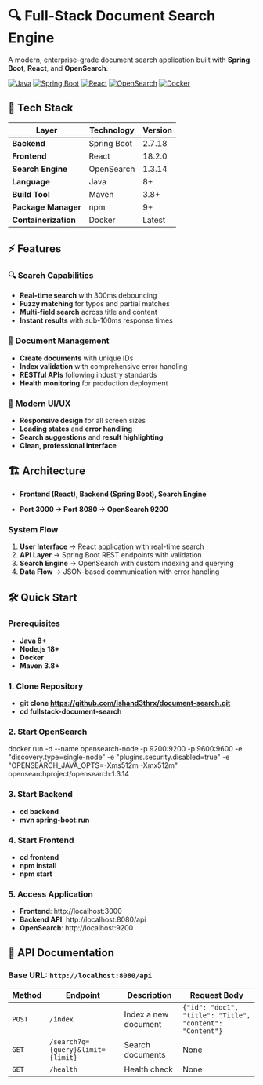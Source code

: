 # 🔍 Full-Stack Document Search Engine

A modern, enterprise-grade document search application built with **Spring Boot**, **React**, and **OpenSearch**.

[![Java](https://img.shields.io/badge/Java-8-orange.svg)](https://www.oracle.com/java/)
[![Spring Boot](https://img.shields.io/badge/Spring%20Boot-2.7.18-brightgreen.svg)](https://spring.io/projects/spring-boot)
[![React](https://img.shields.io/badge/React-18.2.0-blue.svg)](https://reactjs.org/)
[![OpenSearch](https://img.shields.io/badge/OpenSearch-1.3.14-yellow.svg)](https://opensearch.org/)
[![Docker](https://img.shields.io/badge/Docker-Ready-2496ED.svg)](https://www.docker.com/)

## 🚀 **Tech Stack**

| Layer | Technology | Version |
|-------|------------|---------|
| **Backend** | Spring Boot | 2.7.18 |
| **Frontend** | React | 18.2.0 |
| **Search Engine** | OpenSearch | 1.3.14 |
| **Language** | Java | 8+ |
| **Build Tool** | Maven | 3.8+ |
| **Package Manager** | npm | 9+ |
| **Containerization** | Docker | Latest |

## ⚡ **Features**

### 🔍 **Search Capabilities**
- **Real-time search** with 300ms debouncing
- **Fuzzy matching** for typos and partial matches
- **Multi-field search** across title and content
- **Instant results** with sub-100ms response times

### 📝 **Document Management**
- **Create documents** with unique IDs
- **Index validation** with comprehensive error handling
- **RESTful APIs** following industry standards
- **Health monitoring** for production deployment

### 🎨 **Modern UI/UX**
- **Responsive design** for all screen sizes
- **Loading states** and **error handling**
- **Search suggestions** and **result highlighting**
- **Clean, professional interface**

## 🏗️ **Architecture**

- **Frontend (React), Backend (Spring Boot), Search Engine**

- **Port 3000 → Port 8080 → OpenSearch 9200**


### **System Flow**
1. **User Interface** → React application with real-time search
2. **API Layer** → Spring Boot REST endpoints with validation
3. **Search Engine** → OpenSearch with custom indexing and querying
4. **Data Flow** → JSON-based communication with error handling

## 🛠️ **Quick Start**

### **Prerequisites**
- **Java 8+**
- **Node.js 18+**
- **Docker**
- **Maven 3.8+**

### **1. Clone Repository**
- **git clone https://github.com/ishand3thrx/document-search.git**
- **cd fullstack-document-search**


### **2. Start OpenSearch**
docker run -d --name opensearch-node
-p 9200:9200 -p 9600:9600
-e "discovery.type=single-node"
-e "plugins.security.disabled=true"
-e "OPENSEARCH_JAVA_OPTS=-Xms512m -Xmx512m"
opensearchproject/opensearch:1.3.14



### **3. Start Backend**
- **cd backend**
- **mvn spring-boot:run**



### **4. Start Frontend**
- **cd frontend**
- **npm install**
- **npm start**



### **5. Access Application**
- **Frontend**: http://localhost:3000
- **Backend API**: http://localhost:8080/api
- **OpenSearch**: http://localhost:9200

## 📡 **API Documentation**

### **Base URL**: `http://localhost:8080/api`

| Method | Endpoint | Description | Request Body |
|--------|----------|-------------|--------------|
| `POST` | `/index` | Index a new document | `{"id": "doc1", "title": "Title", "content": "Content"}` |
| `GET` | `/search?q={query}&limit={limit}` | Search documents | None |
| `GET` | `/health` | Health check | None |

